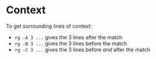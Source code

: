 # Context

To get surrounding lines of context:

- `rg -A 3 ...` gives the 3 lines after the match
- `rg -B 3 ...` gives the 3 lines before the match
- `rg -C 3 ...` gives the 3 lines before _and_ after the match
